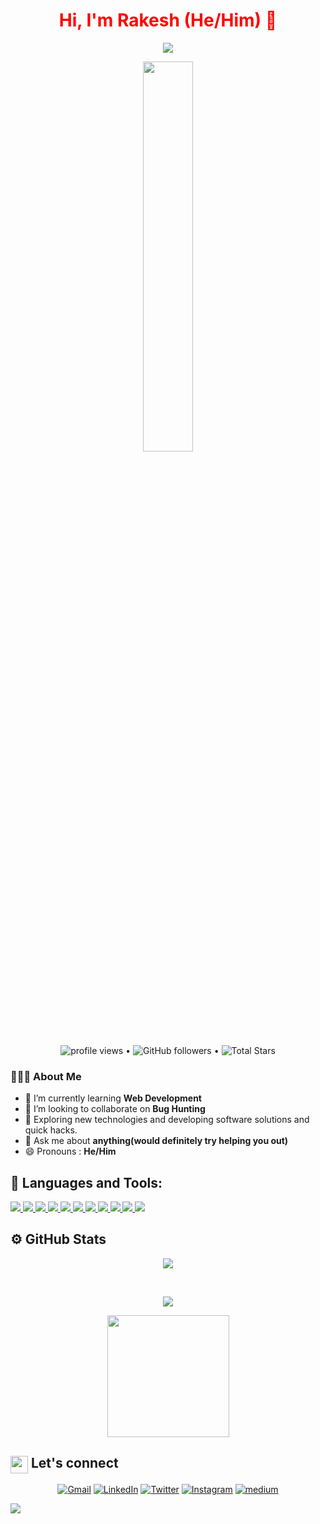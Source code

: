 
<h1 style= "color: red;" align="center">Hi, I'm Rakesh (He/Him) 👋</h1>

<p align="center" >
  <img src="https://readme-typing-svg.herokuapp.com?lines=Open%20source%20for%20the%20win!;I'm+a+passionate+Bugbounty+Hunter;I'm+a+Open-source+enthusiast;I'm+a+Frontend-Developer;"></p>

<p align="center" ><img 
 src="https://user-images.githubusercontent.com/22797857/90096298-b90f4b00-dd54-11ea-9a31-00ad53f8ec04.gif?raw=true" width="40%" height="40%"/></p>
 
<p align="center">
   <img src="https://gpvc.arturio.dev/deephunt3r" alt="profile views"> •  
  <img alt="GitHub followers" src="https://img.shields.io/github/followers/deephunt3r?label=Followers&style=social"> •   
  <img src="https://img.shields.io/github/stars/deephunt3r?label=Stars" alt="Total Stars"></p>

 <h3> 👨🏻‍💻 About Me </h3>
 
  - 🌱 I’m currently learning **Web Development**
  - 👯 I’m looking to collaborate on **Bug Hunting**
  - 🤔 Exploring new technologies and developing software solutions and quick hacks.
  - 💬 Ask me about **anything(would definitely try helping you out)**
  - 😄 Pronouns : **He/Him**
 

<!--[![Rakesh's github activity graph](https://activity-graph.herokuapp.com/graph?username=deephunt3r&theme=xcode)](https://git.io/deephunt3r)-->

## 🚀 Languages and Tools:

<p align="left"> 
    <a href="https://www.java.com" target="_blank"> <img src="https://img.icons8.com/color/48/000000/java-coffee-cup-logo.png"/> </a>
    <a href="https://www.w3.org/cpp/" target="_blank"> <img src="https://img.icons8.com/color/48/000000/c-plus-plus-logo.png"/> </a> 
    <a href="https://www.w3schools.com/c/" target="_blank"> <img src="https://img.icons8.com/color/48/000000/c-programming.png"/> </a>
    <a href="https://www.gnu.org/software/bash/" target="_blank"> <img src="https://img.icons8.com/plasticine/48/000000/bash.png"/> </a>
    <a href="https://developer.mozilla.org/en-US/docs/Web/JavaScript" target="_blank"> <img src="https://img.icons8.com/color/48/000000/javascript.png"/> </a> 
    <a href="https://www.w3.org/html/" target="_blank"> <img src="https://img.icons8.com/color/48/000000/html-5.png"/> </a> 
    <a href="https://www.w3schools.com/css/" target="_blank"> <img src="https://img.icons8.com/color/48/000000/css3.png"/> </a> 
    <a href="https://getbootstrap.com" target="_blank"> <img src="https://img.icons8.com/color/48/000000/bootstrap.png"/> </a> 
    <a href="https://www.python.org" target="_blank"> <img src="https://img.icons8.com/color/48/000000/python.png"/> </a>   
    <a href="https://cloud.google.com/" target="_blank"> <img src="https://img.icons8.com/color/48/000000/google-cloud.png"/> </a> 
    <a href="https://git-scm.com/" target="_blank"> <img src="https://img.icons8.com/color/48/000000/git.png"/> </a> 
</p>
  
## ⚙️ GitHub Stats


<p align="center">
  <a>
    <img align="center" src="https://github-readme-streak-stats.herokuapp.com/?user=deephunt3r&theme=dark&hide_border=true"/></a></p>
<br>

<p align="center">
<a href="https://github.com/deephunt3r">
  <img align="center" src="https://github-readme-stats.vercel.app/api?username=deephunt3r&show_icons=true&hide_border=true&title_color=ff004e&amp&icon_color=FFFFFF&amp&text_color=4895ef&amp&bg_color=000000&count_private=true&include_all_commits=true"/>

<br>
<p align="center">
<a href="https://github.com/deephunt3r">
  <img align="center" height="195px" src="https://github-readme-stats.vercel.app/api/top-langs/?username=deephunt3r&text_color=FFFFFF&bg_color=000000&title_color=94b4a4&langs_count=15&layout=compact&hide_border=true" /></a></p>
	


<summary><h2><img src="https://emojis.slackmojis.com/emojis/images/1579216111/7550/pikachu_wave.gif?1579216111" align="center" width="28" /> Let's connect </h2></summary>


<p align="center">
<!--   <a href="https://rakesh.web.app/"><img src="https://img.icons8.com/bubbles/50/000000/web.png" alt="Website"/></a> -->
	<a href="mailto:rakeshvaddi1116@gmail.com"><img src="https://img.icons8.com/bubbles/50/000000/gmail.png" alt="Gmail"/></a>
	<a href="https://linkedin.com/in/rakesh116"><img src="https://img.icons8.com/bubbles/50/000000/linkedin.png" alt="LinkedIn"/></a>
	<a href="https://www.twitter.com/deephunt3r"><img src="https://img.icons8.com/bubbles/50/000000/twitter.png" alt="Twitter"/></a>
	<a href="https://instagram.com/rakesh._.116"><img src="https://img.icons8.com/bubbles/50/000000/instagram.png" alt="Instagram"/></a>
	<a href="https://medium.com/@deephunt3r"><img src="https://img.icons8.com/bubbles/50/000000/medium-new.png" alt="medium"/></a>
<!-- 	<a href="https://www.youtube.com/channel/UC7V1Gm8V0kRLp_EHB8aDj2A"><img src="https://img.icons8.com/bubbles/50/000000/youtube.png" alt="Youtube"/></a> --></p>

![](https://github.com/deephunt3r/deephunt3r/blob/master/footer.png)
